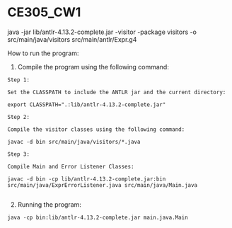 # CE305_CW1

java -jar lib/antlr-4.13.2-complete.jar -visitor -package visitors -o src/main/java/visitors src/main/antlr/Expr.g4


How to run the program:

1. Compile the program using the following command:
```
Step 1:

Set the CLASSPATH to include the ANTLR jar and the current directory:

export CLASSPATH=".:lib/antlr-4.13.2-complete.jar"

Step 2:

Compile the visitor classes using the following command:

javac -d bin src/main/java/visitors/*.java

Step 3:
 
Compile Main and Error Listener Classes:

javac -d bin -cp lib/antlr-4.13.2-complete.jar:bin src/main/java/ExprErrorListener.java src/main/java/Main.java


```

2. Running the program:
```
java -cp bin:lib/antlr-4.13.2-complete.jar main.java.Main
```
